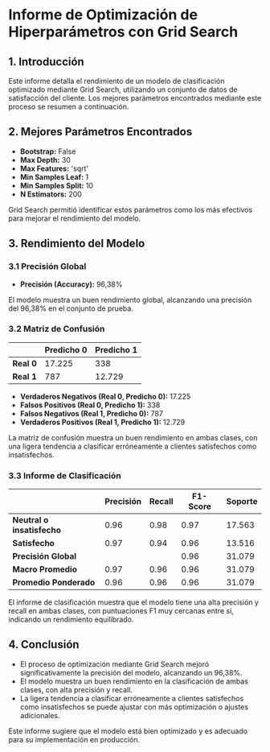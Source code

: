 # Informe de Optimización de Hiperparámetros con Grid Search

## 1. Introducción

Este informe detalla el rendimiento de un modelo de clasificación optimizado mediante Grid Search, utilizando un conjunto de datos de satisfacción del cliente. Los mejores parámetros encontrados mediante este proceso se resumen a continuación.

## 2. Mejores Parámetros Encontrados

- **Bootstrap:** False
- **Max Depth:** 30
- **Max Features:** 'sqrt'
- **Min Samples Leaf:** 1
- **Min Samples Split:** 10
- **N Estimators:** 200

Grid Search permitió identificar estos parámetros como los más efectivos para mejorar el rendimiento del modelo.

## 3. Rendimiento del Modelo

### 3.1 Precisión Global

- **Precisión (Accuracy):** 96,38%

El modelo muestra un buen rendimiento global, alcanzando una precisión del 96,38% en el conjunto de prueba.

### 3.2 Matriz de Confusión

|                | Predicho 0 | Predicho 1 |
|----------------|------------|------------|
| **Real 0**     | 17.225     | 338        |
| **Real 1**     | 787        | 12.729     |

- **Verdaderos Negativos (Real 0, Predicho 0):** 17.225
- **Falsos Positivos (Real 0, Predicho 1):** 338
- **Falsos Negativos (Real 1, Predicho 0):** 787
- **Verdaderos Positivos (Real 1, Predicho 1):** 12.729

La matriz de confusión muestra un buen rendimiento en ambas clases, con una ligera tendencia a clasificar erróneamente a clientes satisfechos como insatisfechos.

### 3.3 Informe de Clasificación

|                         | Precisión | Recall | F1-Score | Soporte |
|-------------------------|-----------|--------|----------|---------|
| **Neutral o insatisfecho** | 0.96      | 0.98   | 0.97     | 17.563  |
| **Satisfecho**            | 0.97      | 0.94   | 0.96     | 13.516  |
| **Precisión Global**      |           |        | 0.96     | 31.079  |
| **Macro Promedio**        | 0.97      | 0.96   | 0.96     | 31.079  |
| **Promedio Ponderado**    | 0.96      | 0.96   | 0.96     | 31.079  |

El informe de clasificación muestra que el modelo tiene una alta precisión y recall en ambas clases, con puntuaciones F1 muy cercanas entre sí, indicando un rendimiento equilibrado.

## 4. Conclusión

- El proceso de optimización mediante Grid Search mejoró significativamente la precisión del modelo, alcanzando un 96,38%.
- El modelo muestra un buen rendimiento en la clasificación de ambas clases, con alta precisión y recall.
- La ligera tendencia a clasificar erróneamente a clientes satisfechos como insatisfechos se puede ajustar con más optimización o ajustes adicionales.

Este informe sugiere que el modelo está bien optimizado y es adecuado para su implementación en producción.
